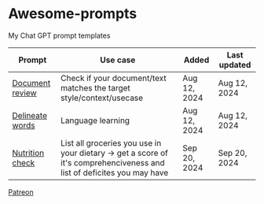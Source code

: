 # Awesome-prompts

My Chat GPT prompt templates

| Prompt                                  | Use case |  Added  |  Last updated |
|-----------------------------------------|----------|---------|--------|
| [Document review](./document_review.md) | Check if your document/text matches the target style/context/usecase | Aug 12, 2024 | Aug 12, 2024 |
| [Delineate words](./lang_delineate.md) | Language learning | Aug 12, 2024 | Aug 12, 2024 | 
| [Nutrition check](./nutrition_review.md) | List all groceries you use in your dietary -> get a score of it's comprehenciveness and list of deficites you may have | Sep 20, 2024 | Sep 20, 2024


[Patreon](patreon.com/slushkovskis)
